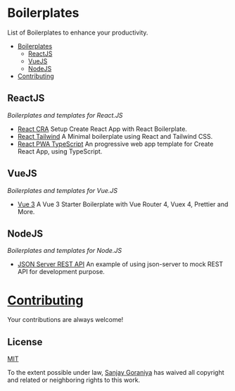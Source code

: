 # Boilerplates
List of Boilerplates to enhance your productivity.

- [Boilerplates](#boilerplates)
    - [ReactJS](#reactjs)
    - [VueJS](#vuejs)
    - [NodeJS](#nodejs)
- [Contributing](#contributing)


## ReactJS

*Boilerplates and templates for React.JS*

- [React CRA](https://github.com/SanjayGoraniya/react-cra-boilerplate) Setup Create React App with React Boilerplate.
- [React Tailwind](https://github.com/SanjayGoraniya/react-tailwind-boilerplate) A Minimal boilerplate using React and Tailwind CSS.
- [React PWA TypeScript](https://github.com/SanjayGoraniya/react-cra-pwa-typescript-boilerplate) An progressive web app template for Create React App, using TypeScript.

## VueJS

*Boilerplates and templates for Vue.JS*

- [Vue 3](https://github.com/SanjayGoraniya/vue-3-boilerplate) A Vue 3 Starter Boilerplate with Vue Router 4, Vuex 4, Prettier and More.

## NodeJS

*Boilerplates and templates for Node.JS*

- [JSON Server REST API](https://github.com/SanjayGoraniya/json-server-rest-api-boilerplate) An example of using json-server to mock REST API for development purpose.


# [Contributing](https://github.com/SanjayGoraniya/boilerplates/blob/master/CONTRIBUTING.md)

Your contributions are always welcome!

## License

[MIT](LICENSE)

To the extent possible under law, [Sanjay Goraniya](https://sanjaygoraniya.github.io) has waived all copyright and related or neighboring rights to this work.
